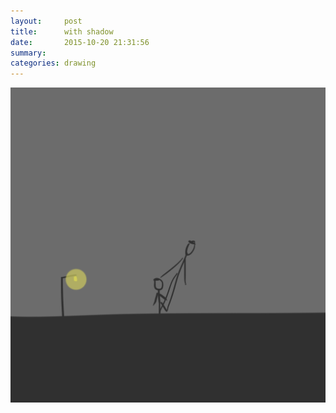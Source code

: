 ```yaml
---
layout:     post
title:      with shadow
date:       2015-10-20 21:31:56
summary:    
categories: drawing
---
```

![with shadow](/images/_diary/with-shadow.png "like being in a movie.")
